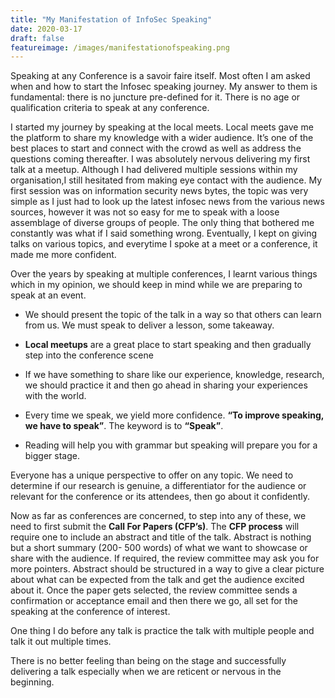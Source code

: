 ```yaml
---
title: "My Manifestation of InfoSec Speaking"
date: 2020-03-17
draft: false
featureimage: /images/manifestationofspeaking.png
---
```



Speaking at any Conference is a savoir faire itself. Most often I am asked when and how to start the Infosec speaking journey. My answer to them is fundamental: there is no juncture pre-defined for it. There is no age or qualification criteria to speak at any conference.

I started my journey by speaking at the local meets. Local meets gave me the platform to share my knowledge with a wider audience. It’s one of the best places to start and connect with the crowd as well as address the questions coming thereafter. I was absolutely nervous delivering my first talk at a meetup. Although I had delivered multiple sessions within my organisation,I still hesitated from making eye contact with the audience.  My first session was on information security news bytes, the topic was very simple as I just had to look up the latest infosec news from the various news sources, however it was not so easy for me to speak with a loose assemblage of diverse groups of people. The only thing that bothered me constantly was what if I said something wrong. Eventually, I kept on giving talks on various topics, and everytime I spoke at a meet or a conference, it made me more confident. 

Over the years by speaking at multiple conferences, I learnt various things which in my opinion, we should  keep in mind while we are preparing to speak at an event.

* We should present the topic of the talk in a way so that others can learn from us. We must speak to deliver a lesson, some takeaway. 

* **Local meetups** are a great place to start speaking and then gradually step into the conference scene

* If we have something to share like our experience, knowledge, research, we should practice it and then go ahead in sharing your experiences with the world.

* Every time we speak, we yield more confidence. **“To improve speaking, we have to speak”**. The keyword is to **“Speak”**. 

* Reading will help you with grammar but speaking will prepare you for a bigger stage. 

Everyone has a unique perspective to offer on any topic. We need to determine if our research is genuine, a differentiator for the audience or relevant for the conference or its attendees, then go about it confidently. 

Now as far as conferences are concerned, to step into any of these, we need to first submit the **Call For Papers (CFP’s)**. The **CFP process** will require one to include an abstract and title of the talk. Abstract is nothing but a short summary (200- 500 words) of what we want to showcase or share with the audience. If required, the review committee may ask you for more pointers. Abstract should be structured in a way to give a clear picture about what can be expected from the talk and get the audience excited about it. Once the paper gets selected, the review committee sends a confirmation or acceptance email and then there we go, all set for the speaking at the conference of interest.

One thing I do before any talk is practice the talk with multiple people and talk it out multiple times.

There is no better feeling than being on the stage and successfully delivering a talk especially when we are reticent or nervous in the beginning.

